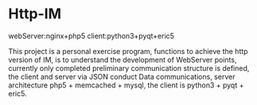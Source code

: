 Http-IM
======


webServer:nginx+php5 client:python3+pyqt+eric5

This project is a personal exercise program, functions to achieve the http version of IM, is to understand the development of WebServer points, currently only completed preliminary communication structure is defined, the client and server via JSON conduct
Data communications, server architecture php5 + memcached + mysql, the client is python3 + pyqt + eric5.